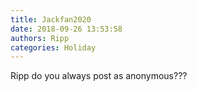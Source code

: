 ```yaml
---
title: Jackfan2020
date: 2018-09-26 13:53:58
authors: Ripp
categories: Holiday
---
```


 Ripp do you always post as anonymous???